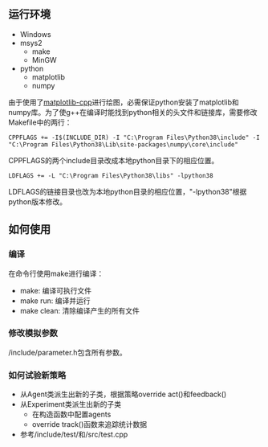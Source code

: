 ## 运行环境
- Windows
- msys2
    - make
    - MinGW
- python
    - matplotlib
    - numpy

由于使用了[matplotlib-cpp](https://github.com/lava/matplotlib-cpp)进行绘图，必需保证python安装了matplotlib和numpy库。为了使g++在编译时能找到python相关的头文件和链接库，需要修改Makefile中的两行：
```
CPPFLAGS += -I$(INCLUDE_DIR) -I "C:\Program Files\Python38\include" -I "C:\Program Files\Python38\Lib\site-packages\numpy\core\include"
```
CPPFLAGS的两个include目录改成本地python目录下的相应位置。
```
LDFLAGS += -L "C:\Program Files\Python38\libs" -lpython38
```
LDFLAGS的链接目录也改为本地python目录的相应位置，"-lpython38"根据python版本修改。

## 如何使用

### 编译

在命令行使用make进行编译：

- make: 编译可执行文件
- make run: 编译并运行
- make clean: 清除编译产生的所有文件

### 修改模拟参数

/include/parameter.h包含所有参数。

### 如何试验新策略

- 从Agent类派生出新的子类，根据策略override act()和feedback()
- 从Experiment类派生出新的子类
    - 在构造函数中配置agents
    - override track()函数来追踪统计数据
- 参考/include/test/和/src/test.cpp